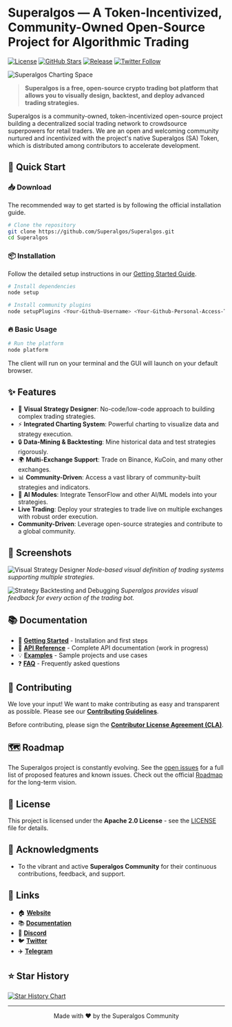 # Superalgos — A Token-Incentivized, Community-Owned Open-Source Project for Algorithmic Trading

[![License](https://img.shields.io/badge/License-Apache%202.0-blue.svg)](https://opensource.org/licenses/Apache-2.0)
[![GitHub Stars](https://img.shields.io/github/stars/Superalgos/Superalgos?style=social)](https://github.com/Superalgos/Superalgos)
[![Release](https://img.shields.io/github/v/release/Superalgos/Superalgos)](https://github.com/Superalgos/Superalgos/releases/latest)
[![Twitter Follow](https://img.shields.io/twitter/follow/superalgos?style=social)](https://twitter.com/superalgos)

![Superalgos Charting Space](https://superalgos.org/img/photos/integrated-charting-space-supporting-custom-indicators-and-technical-studies.png)

> **Superalgos is a free, open-source crypto trading bot platform that allows you to visually design, backtest, and deploy advanced trading strategies.**

Superalgos is a community-owned, token-incentivized open-source project building a decentralized social trading network to crowdsource superpowers for retail traders. We are an open and welcoming community nurtured and incentivized with the project's native Superalgos (SA) Token, which is distributed among contributors to accelerate development.

## 🚀 Quick Start

### 📥 Download
The recommended way to get started is by following the official installation guide.

```bash
# Clone the repository
git clone https://github.com/Superalgos/Superalgos.git
cd Superalgos
```

### 📦 Installation
Follow the detailed setup instructions in our [Getting Started Guide](docs/getting-started.md).

```bash
# Install dependencies
node setup

# Install community plugins
node setupPlugins <Your-Github-Username> <Your-Github-Personal-Access-Token>
```

### 🔥 Basic Usage
```bash
# Run the platform
node platform
```
The client will run on your terminal and the GUI will launch on your default browser.

## ✨ Features

- 🎯 **Visual Strategy Designer**: No-code/low-code approach to building complex trading strategies.
- ⚡ **Integrated Charting System**: Powerful charting to visualize data and strategy execution.
- 🔒 **Data-Mining & Backtesting**: Mine historical data and test strategies rigorously.
- 🌍 **Multi-Exchange Support**: Trade on Binance, KuCoin, and many other exchanges.
- 📊 **Community-Driven**: Access a vast library of community-built strategies and indicators.
- 🤖 **AI Modules**: Integrate TensorFlow and other AI/ML models into your strategies.
- **Live Trading**: Deploy your strategies to trade live on multiple exchanges with robust order execution.
- **Community-Driven**: Leverage open-source strategies and contribute to a global community.

## 📸 Screenshots

![Visual Strategy Designer](https://superalgos.org/img/photos/node-based-visual-definition-of-trading-systems-supporting-multiple-strategies.png)
_Node-based visual definition of trading systems supporting multiple strategies._

![Strategy Backtesting and Debugging](https://superalgos.org/img/photos/superalgos-provides-visual-feedback-for-every-action-of-the-trading-bot.png)
_Superalgos provides visual feedback for every action of the trading bot._

## 📚 Documentation

- 📖 **[Getting Started](docs/getting-started.md)** - Installation and first steps
- 🔧 **[API Reference](docs/api-reference.md)** - Complete API documentation (work in progress)
- 💡 **[Examples](docs/examples/)** - Sample projects and use cases
- ❓ **[FAQ](https://superalgos.org/faqs-crypto-trading-bots-before-you-begin.shtml)** - Frequently asked questions

## 🤝 Contributing

We love your input! We want to make contributing as easy and transparent as possible. Please see our [**Contributing Guidelines**](CONTRIBUTING.md).

Before contributing, please sign the **[Contributor License Agreement (CLA)](https://cla.superalgos.org/)**.

## 🗺️ Roadmap

The Superalgos project is constantly evolving. See the [open issues](https://github.com/Superalgos/Superalgos/issues) for a full list of proposed features and known issues. Check out the official [Roadmap](https://superalgos.org/roadmap.shtml) for the long-term vision.

## 📄 License

This project is licensed under the **Apache 2.0 License** - see the [LICENSE](LICENSE) file for details.

## 🙏 Acknowledgments

- To the vibrant and active **Superalgos Community** for their continuous contributions, feedback, and support.

## 🔗 Links

- 🏠 **[Website](https://superalgos.org/)**
- 📚 **[Documentation](https://superalgosdev.github.io/superalgos/)**
- 💬 **[Discord](https://discord.gg/CGeKC6W)**
- 🐦 **[Twitter](https://twitter.com/superalgos)**
- ✈️ **[Telegram](https://t.me/superalgoscommunity)**

## ⭐ Star History

[![Star History Chart](https://api.star-history.com/svg?repos=Superalgos/Superalgos&type=Date)](https://star-history.com/#Superalgos/Superalgos&Date)

---

<p align="center">
  Made with ❤️ by the Superalgos Community
</p> 